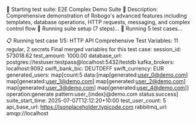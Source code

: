 🚀 Starting test suite: E2E Complex Demo Suite
📝 Description: Comprehensive demonstration of Robogo's advanced features including templates, database operations, HTTP requests, messaging, and complex control flow
🔧 Running suite setup (7 steps)...
🧪 Running 5 test cases...

📋 Running test case 1/5: HTTP API Comprehensive Test
   Variables: 11 regular, 2 secrets
   Final merged variables for this test case:
      session_id: 573018.62
      test_amount: 1000.00
      database_url: postgres://testuser:testpass@localhost:5432/testdb
      kafka_brokers: localhost:9092
      swift_bank_bic: DEUTDEFF
      swift_currency: EUR
      generated_users: map[count:5 data:[map[generated:user_0@demo.com] map[generated:user_1@demo.com] map[generated:user_2@demo.com] map[generated:user_3@demo.com] map[generated:user_4@demo.com]] operation:generate pattern:user_{index}@demo.com status:success]
      suite_start_time: 2025-07-07T12:12:20+10:00
      test_user_count: 5
      api_base_url: https://jsonplaceholder.typicode.com
      rabbitmq_url: amqp://localhost
